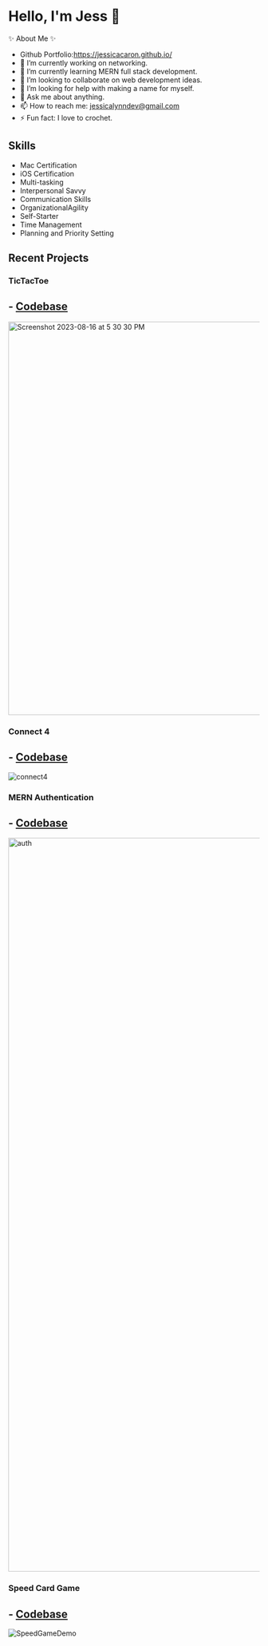 # Hello, I'm Jess 👋

✨ About Me ✨ 
- Github Portfolio:https://jessicacaron.github.io/
- 🔭 I’m currently working on networking.
- 🌱 I’m currently learning MERN full stack development.
- 👯 I’m looking to collaborate on web development ideas.
- 🤔 I’m looking for help with making a name for myself.
- 💬 Ask me about anything.
- 📫 How to reach me: jessicalynndev@gmail.com
- ⚡ Fun fact: I love to crochet.

## Skills

- Mac Certification
- iOS Certification
- Multi-tasking
- Interpersonal Savvy
- Communication Skills
- OrganizationalAgility
- Self-Starter
- Time Management
- Planning and Priority Setting

## Recent Projects

### TicTacToe
## - [Codebase](https://github.com/jessicacaron/TicTacToe)
<img width="788" alt="Screenshot 2023-08-16 at 5 30 30 PM" src="https://github.com/jessicacaron/jessicacaron/assets/77312057/9b86a393-0e43-493a-a3eb-915437b46b90">

### Connect 4 
## - [Codebase](https://github.com/jessicacaron/connect4)
![connect4](https://github.com/jessicacaron/jessicacaron/assets/77312057/6019f4f6-3a19-482f-abc0-a29752d52aa9)

### MERN Authentication
## - [Codebase](https://github.com/jessicacaron/mern-auth)
<img width="1470" alt="auth" src="https://github.com/jessicacaron/jessicacaron/assets/77312057/998bceef-417c-4e09-a4a0-fdfac84a8702">

### Speed Card Game
## - [Codebase](https://github.com/jessicacaron/Redacted_Speed_Game)
![SpeedGameDemo](https://github.com/jessicacaron/jessicacaron/assets/77312057/21ee4412-2f0a-4d2a-8ead-03b6f002ede2)

